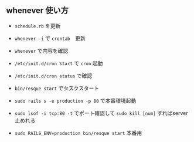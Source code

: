 ## whenever 使い方

* `schedule.rb` を更新
* `whenever -i` で `crontab`　更新
* `whenever` で内容を確認
* `/etc/init.d/cron start` で `cron` 起動
* `/etc/init.d/cron status` で確認
* `bin/resque start` でタスクスタート
* `sudo rails s -e production -p 80` で本番環境起動
* `sudo lsof -i tcp:80 -t` でポート確認して `sudo kill [num]` すればserver止めれる

* `sudo RAILS_ENV=production bin/resque start` 本番用
